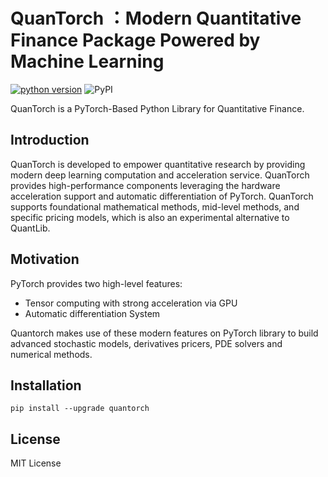 # QuanTorch ：Modern Quantitative Finance Package Powered by Machine Learning


[![python version](https://img.shields.io/badge/python-3.9+-brightgreen.svg)](https://github.com/jialuechen)
![PyPI](https://img.shields.io/pypi/v/0.0.1)

QuanTorch is a PyTorch-Based Python Library for Quantitative Finance.

## Introduction
QuanTorch is developed to empower quantitative research by providing modern deep learning computation and acceleration service. QuanTorch provides high-performance components leveraging the hardware acceleration support and automatic differentiation of PyTorch. QuanTorch supports foundational mathematical methods, mid-level methods, and specific pricing models, which is also an experimental alternative to QuantLib.

## Motivation
PyTorch provides two high-level features: 

* Tensor computing with strong acceleration via GPU
* Automatic differentiation System

Quantorch makes use of these modern features on PyTorch library to build advanced stochastic models, derivatives pricers, PDE solvers and numerical methods.

## Installation
```
pip install --upgrade quantorch
```

## License

MIT License